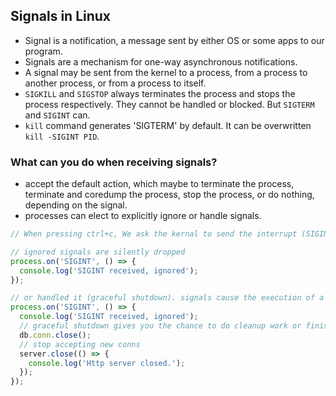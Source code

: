 ## Signals in Linux

- Signal is a notification, a message sent by either OS or some apps to our program.
- Signals are a mechanism for one-way asynchronous notifications.
- A signal may be sent from the kernel to a process, from a process to another process, or from a process to itself.
- `SIGKILL` and `SIGSTOP` always terminates the process and stops the process respectively. They cannot be handled or blocked. But `SIGTERM` and `SIGINT` can.
- `kill` command generates 'SIGTERM' by default. It can be overwritten `kill -SIGINT PID`.

### What can you do when receiving signals?

- accept the default action, which maybe to terminate the process, terminate and coredump the process, stop the process, or do nothing, depending on the signal.
- processes can elect to explicitly ignore or handle signals.

```js
// When pressing ctrl+c, We ask the kernal to send the interrupt (SIGINT) to the process. Say it's a NodeJS process, then a signal event will be emitted by EventEmitter:

// ignored signals are silently dropped
process.on('SIGINT', () => {
  console.log('SIGINT received, ignored');
});

// or handled it (graceful shutdown). signals cause the execution of a user-supplied signal handler function. The program jumps to this function as soon as the signal is received, and the control of the program resumes at the previously interrupted instructions.
process.on('SIGINT', () => {
  console.log('SIGINT received, ignored');
  // graceful shutdown gives you the chance to do cleanup work or finish ongoing HTTP requests
  db.conn.close();
  // stop accepting new conns
  server.close(() => {
    console.log('Http server closed.');
  });
});
```
